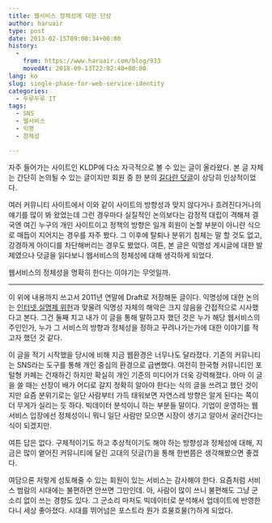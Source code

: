 ```yaml
---
title: 웹서비스 정체성에 대한 단상
author: haruair
type: post
date: 2013-02-15T09:00:34+00:00
history:
  - 
    from: https://www.haruair.com/blog/933
    movedAt: 2018-09-13T22:02:40+00:00
lang: ko
slug: single-phase-for-web-service-identity
categories:
  - 두루두루 IT
tags:
  - SNS
  - 웹서비스
  - 익명
  - 정체성

---
```

자주 들어가는 사이트인 KLDP에 다소 자극적으로 볼 수 있는 글이 올라왔다. 본 글 자체는 간단히 논의될 수 있는 글이지만 회원 중 한 분의 <a href="http://kldp.org/node/128360#comment-574059" target="_blank">길다란 덧글</a>이 상당히 인상적이었다.

여러 커뮤니티 사이트에서 이와 같이 사이트의 방향성과 맞지 않다거나 흐려진다거나의 얘기를 많이 봐 왔었는데 그런 경우마다 실질적인 논의보다는 감정적 대립이 격해져 결국엔 여긴 누구의 개인 사이트이고 정책의 방향은 일개 회원이 논할 부분이 아니란 식으로 매듭이 지어지는 경우를 자주 봤다. 그 이후에 탈퇴나 분위기 침체는 말 할 것도 없고, 강경하게 아이디를 차단해버리는 경우도 봤었다. 여튼, 본 글은 익명성 게시글에 대한 발제였으나 덧글을 읽다보니 웹서비스의 정체성에 대해 생각하게 되었다.

웹서비스의 정체성을 명확히 한다는 이야기는 무엇일까.

* * *

이 위에 내용까지 쓰고서 2011년 연말에 Draft로 저장해둔 글이다. 익명성에 대한 논의는 <a href="http://www.yonhapnews.co.kr/economy/2012/08/23/0303000000AKR20120823156200004.HTML" target="_blank">인터넷 실명제 위헌</a>과 맞물려 익명성 자체의 해악은 크지 않음을 간접적으로 시사했다고 본다. 그건 둘째 치고 내가 이 글을 통해 말하고자 했던 것은 누가 해당 웹서비스의 주인인가, 누가 그 서비스의 방향과 정체성을 정하고 꾸려나가는가에 대한 이야기를 적고자 했던 것 같다.

이 글을 적기 시작했을 당시에 비해 지금 웹환경은 너무나도 달라졌다. 기존의 커뮤니티는 SNS라는 도구를 통해 개인 중심의 환경으로 급변했다. 여전히 한국형 커뮤니티인 포털형 카페는 건재하긴 하지만 확실히 개인 기준의 미디어가 더욱 강력해졌다. 아마 이 글을 쓸 때는 선장이 배가 어디로 갈지 정확히 알아야 한다는 식의 글을 쓰려고 했던 것이지만 요즘 분위기로는 일단 사람부터 가득 태워보면 자연스레 방향은 알게 된다는 쪽이 더 무게가 실리는 듯 하다. 빅데이터 분석이니 하는 부분들 말이다. 기업이 운영하는 웹서비스 입장에선 정체성이니 뭐니 일단 사람만 모으면 시장이 생기고 알아서 굴러간다는 식이 되겠지만.

여튼 답은 없다. 구체적이기도 하고 추상적이기도 해야 하는 방향성과 정체성에 대해, 지금은 많이 옅어진 커뮤니티에 달린 고대의 덧글(?)을 통해 한번쯤은 생각해봤으면 좋겠다.

여담으론 저렇게 성토해줄 수 있는 회원이 있는 서비스는 감사해야 한다. 요즘처럼 서비스 범람의 시대에는 불편하면 안쓰면 그만인데. 아, 사람이 많이 쓰니 불편해도 그냥 군소리 없이 쓰는 경향도 있다. 그 군소리 마저도 빅데이터로 분석해서 업데이트에 반영한다니 세상 좋아졌다. 시대를 뛰어넘은 포스트라 뭔가 흐물흐물(?)하게 되었다.